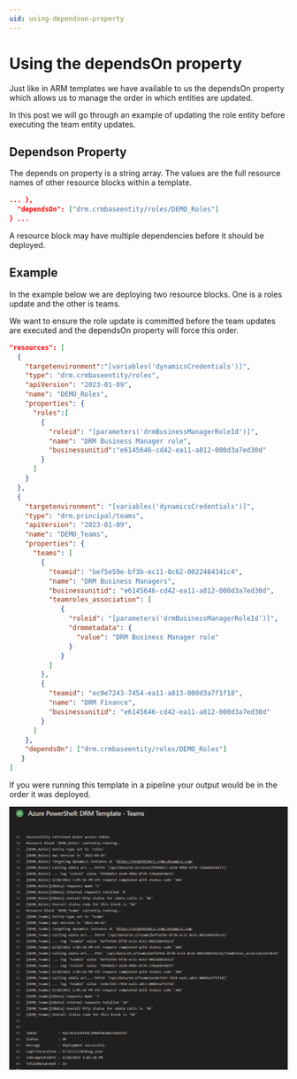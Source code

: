```yaml
---
uid: using-dependson-property
---
```


# Using the dependsOn property

Just like in ARM templates we have available to us 
the dependsOn property which allows us to manage the
order in which entities are updated.

In this post we will go through an example of 
updating the role entity before executing the 
team entity updates.

## Dependson Property

The depends on property is a string array. The values
are the full resource names of other resource blocks
within a template.

```json
... },
  "dependsOn": ["drm.crmbaseentity/roles/DEMO_Roles"]
} ...
```

A resource block may have multiple dependencies 
before it should be deployed.

## Example

In the example below we are deploying two resource
blocks. One is a roles update and the other is teams.

We want to ensure the role update is committed 
before the team updates are executed and the 
dependsOn property will force this order.

```json
"resources": [ 
  { 
    "targetenvironment":"[variables('dynamicsCredentials')]",
    "type": "drm.crmbaseentity/roles",
    "apiVersion": "2023-01-09",
    "name": "DEMO_Roles",
    "properties": { 
      "roles":[ 
        { 
          "roleid": "[parameters('drmBusinessManagerRoleId')]", 
          "name": "DRM Business Manager role", 
          "businessunitid":"e6145646-cd42-ea11-a812-000d3a7ed30d" 
        }
      ]
    }
  },
  { 
    "targetenvironment": "[variables('dynamicsCredentials')]",
    "type": "drm.principal/teams", 
    "apiVersion": "2023-01-09", 
    "name": "DEMO_Teams", 
    "properties": {
      "teams": [ 
        { 
          "teamid": "bef5e59e-bf3b-ec11-8c62-0022484341c4", 
          "name": "DRM Business Managers", 
          "businessunitid": "e6145646-cd42-ea11-a812-000d3a7ed30d", 
          "teamroles_association": [ 
             { 
               "roleid": "[parameters('drmBusinessManagerRoleId')]", 
               "drmmetadata": { 
                 "value": "DRM Business Manager role" 
               } 
             }
          ]
        },
        { 
          "teamid": "ec0e7243-7454-ea11-a813-000d3a7f1f18",
          "name": "DRM Finance", 
          "businessunitid": "e6145646-cd42-ea11-a812-000d3a7ed30d" 
        } 
      ]
    },
    "dependsOn": ["drm.crmbaseentity/roles/DEMO_Roles"] 
   }
]
```

If you were running this template in a pipeline 
your output would be in the order it was deployed.

![Depends on order](../images/ado-dependson_order.png "Depends on order")
